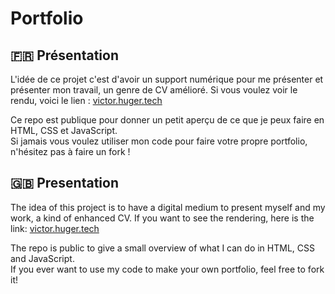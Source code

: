 # Portfolio

## :fr: Présentation

L'idée de ce projet c'est d'avoir un support numérique pour me présenter et présenter mon travail, un genre de CV amélioré. Si vous voulez voir le rendu, voici le lien : [victor.huger.tech](victor.huger.tech)

Ce repo est publique pour donner un petit aperçu de ce que je peux faire en HTML, CSS et JavaScript. \
Si jamais vous voulez utiliser mon code pour faire votre propre portfolio, n'hésitez pas à faire un fork !

## :uk: Presentation

The idea of this project is to have a digital medium to present myself and my work, a kind of enhanced CV. If you want to see the rendering, here is the link: [victor.huger.tech](victor.huger.tech)

The repo is public to give a small overview of what I can do in HTML, CSS and JavaScript. \
If you ever want to use my code to make your own portfolio, feel free to fork it!
